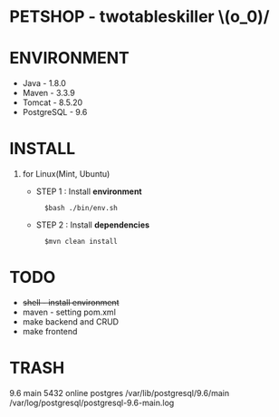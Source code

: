 # PETSHOP - twotableskiller \\(o_0)/ #

# ENVIRONMENT #

* Java - 1.8.0
* Maven - 3.3.9
* Tomcat - 8.5.20
* PostgreSQL - 9.6

# INSTALL #

1. for Linux(Mint, Ubuntu)
    * STEP 1 : Install **environment**
    
            $bash ./bin/env.sh
            
    * STEP 2 : Install **dependencies**
    
            $mvn clean install
            
# TODO #
* ~~shell - install environment~~
* maven - setting pom.xml
* make backend and CRUD
* make frontend

# TRASH #
9.6 main    5432 online postgres 
/var/lib/postgresql/9.6/main 
/var/log/postgresql/postgresql-9.6-main.log


